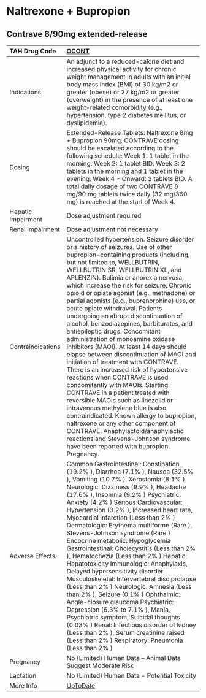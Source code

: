 # Naltrexone + Bupropion

## Contrave 8/90mg extended-release

| TAH Drug Code      | [OCONT](https://www.tahsda.org.tw/drugs/hissearch.php?drug_code=OCONT)                                                                                                                                                                                                                                                                                                                                                                                                                                                                                                                                                                                                                                                                                                                                                                                                                                                                                                                                                                                                                                                                         |
|:-------------------|:-----------------------------------------------------------------------------------------------------------------------------------------------------------------------------------------------------------------------------------------------------------------------------------------------------------------------------------------------------------------------------------------------------------------------------------------------------------------------------------------------------------------------------------------------------------------------------------------------------------------------------------------------------------------------------------------------------------------------------------------------------------------------------------------------------------------------------------------------------------------------------------------------------------------------------------------------------------------------------------------------------------------------------------------------------------------------------------------------------------------------------------------------|
| Indications        | An adjunct to a reduced-calorie diet and increased physical activity for chronic weight management in adults with an initial body mass index (BMI) of 30 kg/m2 or greater (obese) or 27 kg/m2 or greater (overweight) in the presence of at least one weight-related comorbidity (e.g., hypertension, type 2 diabetes mellitus, or dyslipidemia).                                                                                                                                                                                                                                                                                                                                                                                                                                                                                                                                                                                                                                                                                                                                                                                              |
| Dosing             | Extended-Release Tablets: Naltrexone 8mg + Bupropion 90mg. CONTRAVE dosing should be escalated according to the following schedule: Week 1: 1 tablet in the morning. Week 2: 1 tablet BID. Week 3: 2 tablets in the morning and 1 tablet in the evening. Week 4 - Onward: 2 tablets BID. A total daily dosage of two CONTRAVE 8 mg/90 mg tablets twice daily (32 mg/360 mg) is reached at the start of Week 4.                                                                                                                                                                                                                                                                                                                                                                                                                                                                                                                                                                                                                                                                                                                                 |
| Hepatic Impairment | Dose adjustment required                                                                                                                                                                                                                                                                                                                                                                                                                                                                                                                                                                                                                                                                                                                                                                                                                                                                                                                                                                                                                                                                                                                       |
| Renal Impairment   | Dose adjustment not necessary                                                                                                                                                                                                                                                                                                                                                                                                                                                                                                                                                                                                                                                                                                                                                                                                                                                                                                                                                                                                                                                                                                                  |
| Contraindications  | Uncontrolled hypertension. Seizure disorder or a history of seizures. Use of other bupropion-containing products (including, but not limited to, WELLBUTRIN, WELLBUTRIN SR, WELLBUTRIN XL, and APLENZIN). Bulimia or anorexia nervosa, which increase the risk for seizure. Chronic opioid or opiate agonist (e.g., methadone) or partial agonists (e.g., buprenorphine) use, or acute opiate withdrawal. Patients undergoing an abrupt discontinuation of alcohol, benzodiazepines, barbiturates, and antiepileptic drugs. Concomitant administration of monoamine oxidase inhibitors (MAOI). At least 14 days should elapse between discontinuation of MAOI and initiation of treatment with CONTRAVE. There is an increased risk of hypertensive reactions when CONTRAVE is used concomitantly with MAOIs. Starting CONTRAVE in a patient treated with reversible MAOIs such as linezolid or intravenous methylene blue is also contraindicated. Known allergy to bupropion, naltrexone or any other component of CONTRAVE. Anaphylactoid/anaphylactic reactions and Stevens-Johnson syndrome have been reported with bupropion. Pregnancy. |
| Adverse Effects    | Common Gastrointestinal: Constipation (19.2% ), Diarrhea (7.1% ), Nausea (32.5% ), Vomiting (10.7% ), Xerostomia (8.1% ) Neurologic: Dizziness (9.9% ), Headache (17.6% ), Insomnia (9.2% ) Psychiatric: Anxiety (4.2% ) Serious Cardiovascular: Hypertension (3.2% ), Increased heart rate, Myocardial infarction (Less than 2% ) Dermatologic: Erythema multiforme (Rare ), Stevens-Johnson syndrome (Rare ) Endocrine metabolic: Hypoglycemia Gastrointestinal: Cholecystitis (Less than 2% ), Hematochezia (Less than 2% ) Hepatic: Hepatotoxicity Immunologic: Anaphylaxis, Delayed hypersensitivity disorder Musculoskeletal: Intervertebral disc prolapse (Less than 2% ) Neurologic: Amnesia (Less than 2% ), Seizure (0.1% ) Ophthalmic: Angle-closure glaucoma Psychiatric: Depression (6.3% to 7.1% ), Mania, Psychiatric symptom, Suicidal thoughts (0.03% ) Renal: Infectious disorder of kidney (Less than 2% ), Serum creatinine raised (Less than 2% ) Respiratory: Pneumonia (Less than 2% )                                                                                                                                  |
| Pregnancy          | No (Limited) Human Data – Animal Data Suggest Moderate Risk                                                                                                                                                                                                                                                                                                                                                                                                                                                                                                                                                                                                                                                                                                                                                                                                                                                                                                                                                                                                                                                                                    |
| Lactation          | No (Limited) Human Data - Potential Toxicity                                                                                                                                                                                                                                                                                                                                                                                                                                                                                                                                                                                                                                                                                                                                                                                                                                                                                                                                                                                                                                                                                                   |
| More Info          | [UpToDate](https://www.uptodate.com/contents/naltrexone-and-bupropion-drug-information)                                                                                                                                                                                                                                                                                                                                                                                                                                                                                                                                                                                                                                                                                                                                                                                                                                                                                                                                                                                                                                                        |

